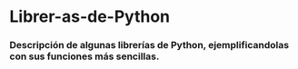 # Librer-as-de-Python
### Descripción de algunas librerías de Python, ejemplificandolas con sus funciones más sencillas.
